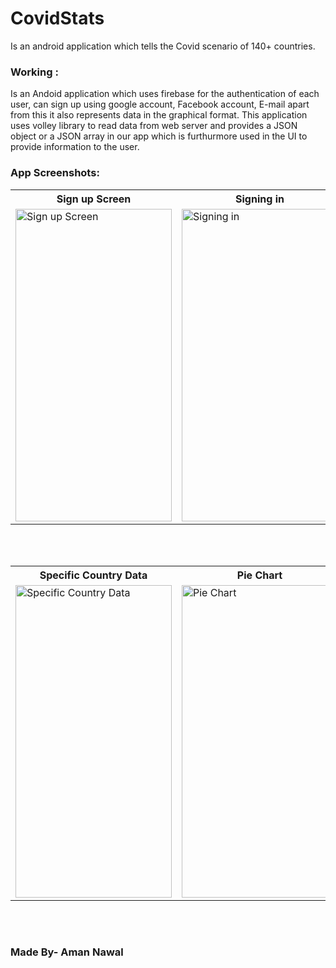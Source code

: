 # CovidStats

Is an android application which tells the Covid scenario of 140+ countries.

### Working :

Is an Andoid application which uses firebase for the authentication of each user, can sign up using google account, Facebook account, E-mail apart from this it also represents data in the graphical format. This application uses volley library to read data from web server and provides a JSON object or a JSON array in our app which is furthurmore used in the UI to provide information to the user.


### App Screenshots:

<table align="center">
  <tr>
    <th>Sign up Screen</th>
    <th>Signing in</th>
    <thMain Screen(Activity)></th>
  </tr>
  <tr>
    <td><img src="https://user-images.githubusercontent.com/74124514/153232079-c8165426-2805-434c-9b0e-7709917ae3c6.jpeg" alt="Sign up Screen" style="width:250px;height:500px;"></td>
    <td><img src="https://user-images.githubusercontent.com/74124514/153232101-a5050fd8-f36e-47e9-ae45-f42317e0127b.jpeg" alt="Signing in" style="width:250px;height:500px;"></td>
    <td><img src="https://user-images.githubusercontent.com/74124514/153232141-d267311b-9316-41f3-af8e-38613780ef14.jpeg" alt="Main Screen(Activity)" style="width:250px;height:500px;"></td>
  </tr>

</table><br><br>


<table align="center">
  <tr>
    <th>Specific Country Data</th>
    <th>Pie Chart</th>
    <th>User profile</th>
  </tr>
  <tr>
    <td><img src="https://user-images.githubusercontent.com/74124514/153232712-53587813-b9b9-4818-8446-c6c7ce979348.jpeg" alt="Specific Country Data" style="width:250px;height:500px;"></td>
    <td><img src="https://user-images.githubusercontent.com/74124514/153232734-fa59ca81-04c0-4765-9f85-eccf4366269e.jpeg" alt="Pie Chart" style="width:250px;height:500px;"></td>
    <td><img src="https://user-images.githubusercontent.com/74124514/153232751-0cadf73e-cdc1-4969-a8d7-2d9c5878d7a9.jpeg" alt="User profile" style="width:250px;height:500px;"></td>
  </tr>

</table><br><br>



### Made By- Aman Nawal



